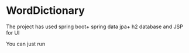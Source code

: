 # WordDictionary

The project has used spring boot+ spring data jpa+ h2 database and JSP for UI

You can just run 
